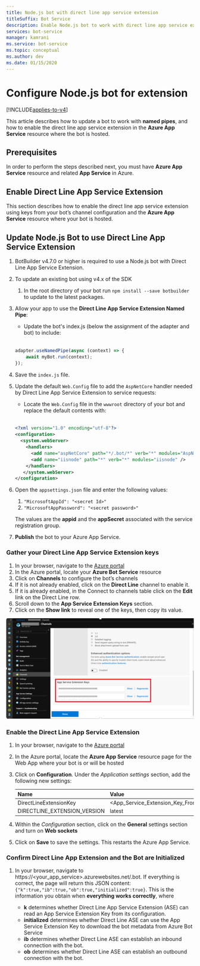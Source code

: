 ```yaml
---
title: Node.js bot with direct line app service extension
titleSuffix: Bot Service
description: Enable Node.js bot to work with direct line app service extension
services: bot-service
manager: kamrani
ms.service: bot-service
ms.topic: conceptual
ms.author: dev 
ms.date: 01/15/2020
---
```


# Configure Node.js bot for extension

[!INCLUDE[applies-to-v4](includes/applies-to.md)]

This article describes how to update a bot to work with **named pipes**, and how to enable the direct line app service extension in the **Azure App Service** resource where the bot is hosted.  

## Prerequisites

In order to perform the steps described next, you must have **Azure App Service** resource and related **App Service** in Azure.

## Enable Direct Line App Service Extension

This section describes how to enable the direct line app service extension using keys from your bot’s channel configuration and the **Azure App Service** resource where your bot is hosted.

## Update Node.js Bot to use Direct Line App Service Extension

1. BotBuilder v4.7.0 or higher is required to use a Node.js bot with Direct Line App Service Extension.
1. To update an existing bot using v4.x of the SDK
    1. In the root directory of your bot run `npm install --save botbuilder` to update to the latest packages.
1. Allow your app to use the **Direct Line App Service Extension Named Pipe**:
    - Update the bot's index.js (below the assignment of the adapter and bot) to include:
    
    ```Node.js
    
    adapter.useNamedPipe(async (context) => {
        await myBot.run(context);
    });
    ```

1. Save the `index.js` file.
1. Update the default `Web.Config` file to add the `AspNetCore` handler needed by Direct Line App Service Extension to service requests:
    - Locate the `Web.Config` file in the `wwwroot` directory of your bot and replace the default contents with:
    
    ```XML
    
    <?xml version="1.0" encoding="utf-8"?>
    <configuration>
      <system.webServer>
        <handlers>      
          <add name="aspNetCore" path="*/.bot/*" verb="*" modules="AspNetCoreModule" resourceType="Unspecified" />
          <add name="iisnode" path="*" verb="*" modules="iisnode" />
        </handlers>
       </system.webServer>
    </configuration>
    ```
    
1. Open the `appsettings.json` file and enter the following values:
    1. `"MicrosoftAppId": "<secret Id>"`
    1. `"MicrosoftAppPassword": "<secret password>"`

    The values are the **appid** and the **appSecret** associated with the service registration group.

1. **Publish** the bot to your Azure App Service.

### Gather your Direct Line App Service Extension keys

1. In your browser, navigate to the [Azure portal](https://portal.azure.com/)
1. In the Azure portal, locate your **Azure Bot Service** resource
1. Click on **Channels** to configure the bot’s channels
1. If it is not already enabled, click on the **Direct Line** channel to enable it. 
1. If it is already enabled, in the Connect to channels table click on the **Edit** link on the Direct Line row.
1. Scroll down to the **App Service Extension Keys** section. 
1. Click on the **Show link** to reveal one of the keys, then copy its value.

![App service extension keys](./media/channels/direct-line-extension-extension-keys.png)

### Enable the Direct Line App Service Extension

1. In your browser, navigate to the [Azure portal](https://portal.azure.com/)
1. In the Azure portal, locate the **Azure App Service** resource page for the Web App where your bot is or will be hosted
1. Click on **Configuration**. Under the *Application settings* section, add the following new settings:

    |Name|Value|
    |---|---|
    |DirectLineExtensionKey|<App_Service_Extension_Key_From_Section_1>|
    |DIRECTLINE_EXTENSION_VERSION|latest|

1. Within the *Configuration* section, click on the **General** settings section and turn on **Web sockets**
1. Click on **Save** to save the settings. This restarts the Azure App Service.

### Confirm Direct Line App Extension and the Bot are Initialized

1. In your browser, navigate to https://<your_app_service>.azurewebsites.net/.bot. 
If everything is correct, the page will return this JSON content: `{"k":true,"ib":true,"ob":true,"initialized":true}`. This is the information you obtain when **everything works correctly**, where

    - **k** determines whether Direct Line App Service Extension (ASE) can read an App Service Extension Key from its configuration. 
    - **initialized** determines whether Direct Line ASE can use the App Service Extension Key to download the bot metadata from Azure Bot Service
    - **ib** determines whether Direct Line ASE can establish an inbound connection with the bot.
    - **ob** determines whether Direct Line ASE can establish an outbound connection with the bot. 
